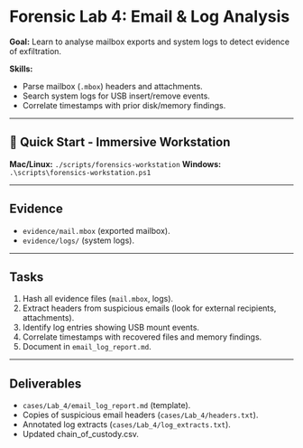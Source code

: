 # Forensic Lab 4: Email & Log Analysis

**Goal:** Learn to analyse mailbox exports and system logs to detect evidence of exfiltration.

**Skills:**  
- Parse mailbox (`.mbox`) headers and attachments.  
- Search system logs for USB insert/remove events.  
- Correlate timestamps with prior disk/memory findings.  

---

## 🚀 Quick Start - Immersive Workstation

**Mac/Linux:** `./scripts/forensics-workstation`
**Windows:** `.\scripts\forensics-workstation.ps1`

---

## Evidence
- `evidence/mail.mbox` (exported mailbox).  
- `evidence/logs/` (system logs).  

---

## Tasks
1. Hash all evidence files (`mail.mbox`, logs).  
2. Extract headers from suspicious emails (look for external recipients, attachments).  
3. Identify log entries showing USB mount events.  
4. Correlate timestamps with recovered files and memory findings.  
5. Document in `email_log_report.md`.

---

## Deliverables
- `cases/Lab_4/email_log_report.md` (template).  
- Copies of suspicious email headers (`cases/Lab_4/headers.txt`).  
- Annotated log extracts (`cases/Lab_4/log_extracts.txt`).  
- Updated chain_of_custody.csv.
